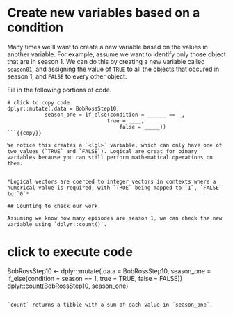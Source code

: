 # Create new variables based on a condition

Many times we'll want to create a new variable based on the values in another variable. For example, assume we want to identify only those object that are in season 1. We can do this by creating a new variable called `season01`, and assigning the value of `TRUE` to all the objects that occured in season 1, and `FALSE` to every other object. 

Fill in the following portions of code. 

```
# click to copy code
dplyr::mutate(.data = BobRossStep10, 
            season_one = if_else(condition = ______ == _, 
                                true = ____,
                                    false = _____))
```{{copy}}

We notice this creates a `<lgl>` variable, which can only have one of two values (`TRUE` and `FALSE`). Logical are great for binary variables because you can still perform mathematical operations on them.


*Logical vectors are coerced to integer vectors in contexts where a numerical value is required, with `TRUE` being mapped to `1`, `FALSE` to `0`*

## Counting to check our work

Assuming we know how many episodes are season 1, we can check the new variable using `dplyr::count()`.

```
# click to execute code
BobRossStep10 <- dplyr::mutate(.data = BobRossStep10, 
               season_one = if_else(condition = season == 1, 
                                    true = TRUE,
                                    false = FALSE))
dplyr::count(BobRossStep10, season_one)
```{{execute}}

`count` returns a tibble with a sum of each value in `season_one`. 




